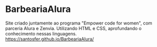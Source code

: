 # BarbeariaAlura
Site criado juntamente ao programa "Empower code for women", com parceria Alura e Zenvia. Utilizando HTML e CSS, aprofundando o conhecimento nessas linguagens.
https://santosfer.github.io/BarbeariaAlura/
